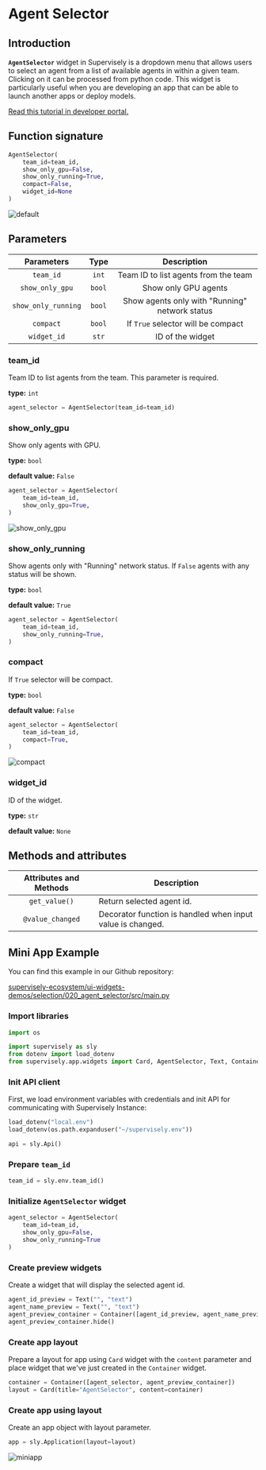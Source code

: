 # Agent Selector

## Introduction

**`AgentSelector`** widget in Supervisely is a dropdown menu that allows users to select an agent from a list of available agents in within a given team. Clicking on it can be processed from python code. This widget is particularly useful when you are developing an app that can be able to launch another apps or deploy models.

[Read this tutorial in developer portal.](https://developer.supervise.ly/app-development/widgets/selection/agentselector)

## Function signature

```python
AgentSelector(
    team_id=team_id,
    show_only_gpu=False,
    show_only_running=True,
    compact=False,
    widget_id=None
)
```

![default](https://github.com/supervisely-ecosystem/ui-widgets-demos/assets/48913536/dd5bfcdb-c3bf-4f92-b18e-3677953bb2ac)

## Parameters

|     Parameters      |  Type  |                  Description                   |
| :-----------------: | :----: | :--------------------------------------------: |
|      `team_id`      | `int`  |      Team ID to list agents from the team      |
|   `show_only_gpu`   | `bool` |              Show only GPU agents              |
| `show_only_running` | `bool` | Show agents only with "Running" network status |
|      `compact`      | `bool` |       If `True` selector will be compact       |
|     `widget_id`     | `str`  |                ID of the widget                |

### team_id

Team ID to list agents from the team. This parameter is required.

**type:** `int`

```python
agent_selector = AgentSelector(team_id=team_id)
```

### show_only_gpu

Show only agents with GPU.

**type:** `bool`

**default value:** `False`

```python
agent_selector = AgentSelector(
    team_id=team_id,
    show_only_gpu=True,
)
```

![show_only_gpu](https://github.com/supervisely-ecosystem/ui-widgets-demos/assets/48913536/d83815df-a8e6-4577-9d42-443bdfdd14c9)

### show_only_running

Show agents only with "Running" network status. If `False` agents with any status will be shown.

**type:** `bool`

**default value:** `True`

```python
agent_selector = AgentSelector(
    team_id=team_id,
    show_only_running=True,
)
```

### compact

If `True` selector will be compact.

**type:** `bool`

**default value:** `False`

```python
agent_selector = AgentSelector(
    team_id=team_id,
    compact=True,
)
```

![compact](https://github.com/supervisely-ecosystem/ui-widgets-demos/assets/48913536/b7bf6219-f882-4907-b552-6784f6a69a37)

### widget_id

ID of the widget.

**type:** `str`

**default value:** `None`

## Methods and attributes

| Attributes and Methods | Description                                                |
| :--------------------: | ---------------------------------------------------------- |
|     `get_value()`      | Return selected agent id.                                  |
|    `@value_changed`    | Decorator function is handled when input value is changed. |

## Mini App Example

You can find this example in our Github repository:

[supervisely-ecosystem/ui-widgets-demos/selection/020_agent_selector/src/main.py](https://github.com/supervisely-ecosystem/ui-widgets-demos/blob/master/selection/020_agent_selector/src/main.py)

### Import libraries

```python
import os

import supervisely as sly
from dotenv import load_dotenv
from supervisely.app.widgets import Card, AgentSelector, Text, Container
```

### Init API client

First, we load environment variables with credentials and init API for communicating with Supervisely Instance:

```python
load_dotenv("local.env")
load_dotenv(os.path.expanduser("~/supervisely.env"))

api = sly.Api()
```

### Prepare `team_id`

```python
team_id = sly.env.team_id()
```

### Initialize `AgentSelector` widget

```python
agent_selector = AgentSelector(
    team_id=team_id,
    show_only_gpu=False,
    show_only_running=True
)
```

### Create preview widgets

Create a widget that will display the selected agent id.

```python
agent_id_preview = Text("", "text")
agent_name_preview = Text("", "text")
agent_preview_container = Container([agent_id_preview, agent_name_preview])
agent_preview_container.hide()
```

### Create app layout

Prepare a layout for app using `Card` widget with the `content` parameter and place widget that we've just created in the `Container` widget.

```python
container = Container([agent_selector, agent_preview_container])
layout = Card(title="AgentSelector", content=container)
```

### Create app using layout

Create an app object with layout parameter.

```python
app = sly.Application(layout=layout)
```

![miniapp](https://github.com/supervisely-ecosystem/ui-widgets-demos/assets/48913536/da4d6c8d-bc64-41e5-b80f-3e9c8ecdb235)
